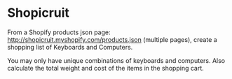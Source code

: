 # Shopicruit

From a Shopify products json page: http://shopicruit.myshopify.com/products.json (multiple pages), create a shopping list of Keyboards and Computers.

You may only have unique combinations of keyboards and computers. Also calculate the total weight and cost of the items in the shopping cart.